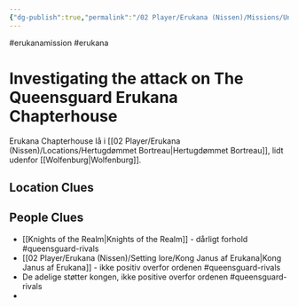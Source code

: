```yaml
---
{"dg-publish":true,"permalink":"/02 Player/Erukana (Nissen)/Missions/Undersøgelse af angrebet på Erukana Chapterhuset/","title":"undersøgelse af angrebet på erukana chapterhouse"}
---
```


#erukanamission  #erukana 

# Investigating the attack on The Queensguard Erukana Chapterhouse 

Erukana Chapterhouse lå i [[02 Player/Erukana (Nissen)/Locations/Hertugdømmet Bortreau\|Hertugdømmet Bortreau]], lidt udenfor [[Wolfenburg\|Wolfenburg]].

## Location Clues 



## People Clues 
- [[Knights of the Realm\|Knights of the Realm]]  - dårligt forhold #queensguard-rivals 
- [[02 Player/Erukana (Nissen)/Setting lore/Kong Janus af Erukana\|Kong Janus af Erukana]]  - ikke positiv overfor ordenen #queensguard-rivals 
- De adelige støtter kongen, ikke positive overfor ordenen #queensguard-rivals
- 